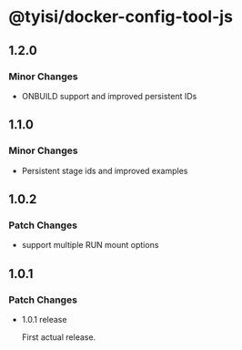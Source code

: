 # @tyisi/docker-config-tool-js

## 1.2.0

### Minor Changes

- ONBUILD support and improved persistent IDs

## 1.1.0

### Minor Changes

- Persistent stage ids and improved examples

## 1.0.2

### Patch Changes

- support multiple RUN mount options

## 1.0.1

### Patch Changes

- 1.0.1 release

  First actual release.
